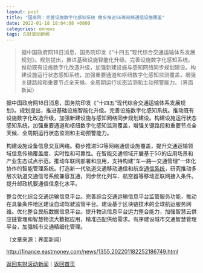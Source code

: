 ```yaml
---
layout: post
title: "国务院：完善设施数字化感知系统 稳步推进5G等网络通信设施覆盖"
date: 2022-01-18 18:04:08 +0800
categories: emnews
tags: 东财滚动新闻
---
```

> 据中国政府网18日消息，国务院印发《“十四五”现代综合交通运输体系发展规划》。规划提出，推进基础设施智能化升级。完善设施数字化感知系统。推动既有设施数字化改造升级，加强新建设施与感知网络同步规划建设。构建设施运行状态感知系统，加强重要通道和枢纽数字化感知监测覆盖，增强关键路段和重要节点全天候、全周期运行状态监测和主动预警能力。（界面新闻）

<p>据中国政府网18日消息，国务院印发《“十四五”现代综合交通运输体系发展规划》。规划提出，推进基础设施智能化升级。完善设施数字化感知系统。推动既有设施数字化改造升级，加强新建设施与感知网络同步规划建设。构建设施运行状态感知系统，加强重要通道和枢纽数字化感知监测覆盖，增强关键路段和重要节点全天候、全周期运行状态监测和主动预警能力。</p>
 <p>构建设施设备信息交互网络。稳步推进5G等网络通信设施覆盖，提升交通运输领域信息传输覆盖度、实时性和可靠性。在智能交通领域开展基于5G的应用场景和产业生态试点示范。推动车联网部署和应用，支持构建“车—路—交通管理”一体化协作的智能管理系统。打造新一代轨道交通移动通信和航空<span id="stock_105.JCS"><a href="http://quote.eastmoney.com/unify/r/105.JCS" class="keytip" data-code="105,JCS">通信系统</a></span><span id="quote_105.JCS"></span>，研究推动多层次轨道交通信号系统兼容互通，同步优化列车、航空器等移动互联网接入条件。提升邮政机要通信信息化水平。</p>
 <p>整合优化综合交通运输信息平台。完善综合交通运输信息平台监管服务功能，推动在具备条件地区建设自动驾驶监管平台。建设基于区块链技术的全球航运服务网络。优化整合民航数据信息平台。提升物流信息平台运力整合能力，加强智慧云供应链管理和智慧物流大数据应用，精准匹配供给需求。有序建设城市交通智慧管理平台，加强城市交通精细化管理。</p><p class="em_media">（文章来源：界面新闻）</p>

<http://finance.eastmoney.com/news/1355,202201182252186749.html>

[返回东财滚动新闻](//finews.withounder.com/emnews/)｜[返回首页](//finews.withounder.com/)